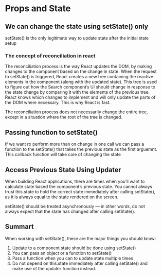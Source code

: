 # Props and State

## We can change the state using setState() only

setState() is the only legitimate way to update state after the initial state setup

### The concept of reconciliation in react

The reconciliation process is the way React updates the DOM, by making changes to the component based on the change in state. When the request to setState() is triggered, React creates a new tree containing the reactive elements in the component (along with the updated state). This tree is used to figure out how the Search component’s UI should change in response to the state change by comparing it with the elements of the previous tree. React knows which changes to implement and will only update the parts of the DOM where necessary. This is why React is fast.

The reconciliation process does not necessarily change the entire tree, except in a situation where the root of the tree is changed.

## Passing function to setState()

If we want ro perform more than on change in one call we can pass a function to the setState() that takes the previous state as the first arguemnt. This callback function will take care of changing the state

## Access Previous State Using Updater

When building React applications, there are times when you’ll want to calculate state based the component’s previous state. You cannot always trust this.state to hold the correct state immediately after calling setState(), as it is always equal to the state rendered on the screen.

setState() should be treated asynchronously — in other words, do not always expect that the state has changed after calling setState().

## Summart

When working with setState(), these are the major things you should know:

1. Update to a component state should be done using setState()
2. You can pass an object or a function to setState()
3. Pass a function when you can to update state multiple times
4. Do not depend on this.state immediately after calling setState() and make use of the updater function instead.